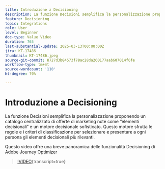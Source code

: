 ```yaml
---
title: Introduzione a Decisioning
description: La funzione Decisioni semplifica la personalizzazione proponendo un catalogo centralizzato di offerte di marketing note come “elementi decisionali” e un motore decisionale sofisticato. Questo motore sfrutta le regole e i criteri di classificazione per selezionare e presentare a ogni persona gli elementi decisionali più rilevanti. Questo video offre una breve panoramica delle funzionalità Decisioning di Adobe Journey Optimizer>
feature: Decisioning
topic: Integrations
role: User
level: Beginner
doc-type: Value Video
duration: 765
last-substantial-update: 2025-03-13T00:00:00Z
jira: KT-17486
thumbnail: KT-17486.jpeg
source-git-commit: 8727d3b84573f78ac28da260177aab607014f6fe
workflow-type: tm+mt
source-wordcount: '110'
ht-degree: 70%

---
```



# Introduzione a Decisioning

La funzione Decisioni semplifica la personalizzazione proponendo un catalogo centralizzato di offerte di marketing note come “elementi decisionali” e un motore decisionale sofisticato. Questo motore sfrutta le regole e i criteri di classificazione per selezionare e presentare a ogni persona gli elementi decisionali più rilevanti.

Questo video offre una breve panoramica delle funzionalità Decisioning di Adobe Journey Optimizer

>[!VIDEO](https://video.tv.adobe.com/v/3451101?quality=12&learn=on){transcript=true}

